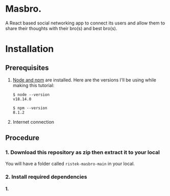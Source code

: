 # Masbro.
A React based social networking app to connect its users and allow them to share their thoughts with their bro(s) and best bro(s).
# Installation
## Prerequisites
1. [Node and npm](https://nodejs.org/en/download/) are installed. Here are the versions I'll be using while making this tutorial:

    ```shell
    $ node --version
    v18.14.0

    $ npm --version
    8.1.2
    ```
2. Internet connection
## Procedure

### 1. Download this repository as zip then extract it to your local
You will have a folder called `ristek-masbro-main` in your local.

### 2. Install required dependencies
#### 1. 
